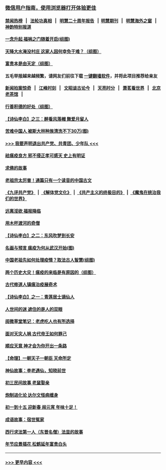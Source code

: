 ### [微信用户指南，使用浏览器打开体验更佳](https://github.com/gfw-breaker/banned-news1/blob/master/indexes/wechat-guide.md?t=0)
#### [禁闻热榜](热点新闻.md?t=0)  &nbsp;&nbsp;|&nbsp;&nbsp; [法轮功真相](https://github.com/gfw-breaker/truth/blob/master/README.md?t=0) &nbsp;&nbsp;|&nbsp;&nbsp; [明慧二十周年报告](https://github.com/gfw-breaker/mh-reports/blob/master/README.md?t=0) &nbsp;&nbsp;|&nbsp;&nbsp;[明慧期刊](https://github.com/gfw-breaker/mh-qikan) &nbsp;&nbsp;|&nbsp;&nbsp; [明慧海外之窗](https://github.com/gfw-breaker/mh-news/blob/master/README.md?t=0) &nbsp;&nbsp;|&nbsp;&nbsp; [神韵特别报道](https://github.com/gfw-breaker/mh-news/blob/master/shenyun.md?t=0)
#### [一念升起 福祸之门随着开启(组图)](../pages/prog647/a102768825.md?t=02042133) 
#### [天降大水淹没村庄 这家人因何幸免于难？（组图）](../pages/prog647/a102768813.md?t=02042133) 
#### [富贵本是由天定（组图）](../pages/prog647/a102767839.md?t=02042133) 
#### 五毛举报越来越频繁，请网友们前往下载 [一键翻墙软件](https://github.com/gfw-breaker/ssr-accounts)，并将此项目推荐给亲友
#### [新闻拍案惊奇](https://github.com/gfw-breaker/banned-news1/blob/master/pages/link4.md) &nbsp;&nbsp;|&nbsp;&nbsp; [江峰时刻](https://github.com/gfw-breaker/banned-news1/blob/master/pages/link4.md) &nbsp;&nbsp;|&nbsp;&nbsp; [文昭谈古论今](https://github.com/gfw-breaker/banned-news1/blob/master/pages/link4.md) &nbsp;&nbsp;|&nbsp;&nbsp; [天亮时分](https://github.com/gfw-breaker/banned-news1/blob/master/pages/link4.md) &nbsp;&nbsp;|&nbsp;&nbsp; [萧茗看世界](https://github.com/gfw-breaker/banned-news1/blob/master/pages/link4.md) &nbsp;&nbsp;|&nbsp;&nbsp; [北京老茶馆](https://github.com/gfw-breaker/banned-news1/blob/master/pages/link4.md) &nbsp;&nbsp;|&nbsp;&nbsp; 
#### [行善积德的好处（组图）](../pages/prog647/a102767818.md?t=02042133) 
#### [【诗仙李白】之三：醉看风落帽 舞爱月留人](../pages/prog647/a102767267.md?t=02042133) 
#### [苦难中国人 被斯大林种族清洗不下30万(图)](../pages/prog647/a102767355.md?t=02042133) 
#### [>>> 我要声明退出共产党、共青团、少年队 <<<](https://github.com/begood0513/goodnews/blob/master/quit/letter.md) 
#### [祛瘟疫良方 邪不侵正孝可感天 史上有明证](../pages/prog647/a102766434.md?t=02042133) 
#### [求佛的故事](../pages/prog647/a102766422.md?t=02042133) 
#### [老祖宗太厉害！通篇只有一个读音的中国古文](../pages/prog647/a102766206.md?t=02042133) 
#### [《九评共产党》](https://github.com/begood0513/9ping.md/blob/master/README.md) &nbsp;|&nbsp; [《解体党文化》](../../../../jtdwh.md/blob/master/README.md)  &nbsp;|&nbsp; [《共产主义的终极目的》](../../../../gczydzjmd.md/blob/master/README.md) &nbsp;|&nbsp; [《魔鬼在统治我们的世界》](../../../../mgztzwmdsj.md/blob/master/README.md) 
#### [远离淫欲 福报降临](../pages/prog647/a102765378.md?t=02042133) 
#### [用木杯渡河的奇僧](../pages/prog647/a102765363.md?t=02042133) 
#### [【诗仙李白】之二：东风吹梦到长安](../pages/prog647/a102765209.md?t=02042133) 
#### [名画与预言 瘟疫为何从武汉开始(图)](../pages/prog647/a102764474.md?t=02042133) 
#### [中国老祖先如何处理疫情？取法古人智慧(组图)](../pages/prog647/a102764472.md?t=02042133) 
#### [两个历史大灾！瘟疫的来临是有原因的（组图）](../pages/prog647/a102764462.md?t=02042133) 
#### [古代修道人镇瘟治疫展奇术](../pages/prog647/a102764286.md?t=02042133) 
#### [【诗仙李白】之一：青莲居士谪仙人](../pages/prog647/a102764251.md?t=02042133) 
#### [人世间的迷 遮住的是人的双眼](../pages/prog647/a102763589.md?t=02042133) 
#### [阅微草堂笔记：老虎吃人也有所选择](../pages/prog647/a102763565.md?t=02042133) 
#### [面对天灾人祸 古代帝王如何罪己](../pages/prog647/a102762583.md?t=02042133) 
#### [顺应天意 神才会为你开出一条路](../pages/prog647/a102762633.md?t=02042133) 
#### [【命理】一朝天子一朝臣 天命所定](../pages/prog647/a102762621.md?t=02042133) 
#### [神仙故事：李老遇仙，知晓前世](../pages/prog647/a102761966.md?t=02042133) 
#### [初三民间故事 老鼠娶亲](../pages/prog647/a102761805.md?t=02042133) 
#### [炮制进化论 达尔文怪病缠身](../pages/prog647/a102761776.md?t=02042133) 
#### [初一到十五 迎新春 闹元宵 年味十足！](../pages/prog647/a102759846.md?t=02042133) 
#### [成语故事：宿世冤家](../pages/prog647/a102760020.md?t=02042133) 
#### [西行求法第一人（东晋名僧）法显的故事](../pages/prog647/a102760014.md?t=02042133) 
#### [年节应景插花 松鹤延年富贵白头](../pages/prog647/a102759380.md?t=02042133) 

----
#### [ >>> 更早内容 <<< ](../indexes/prog647-earlier.md)
